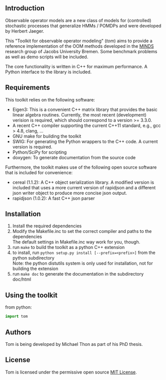Introduction
------------

Observable operator models are a new class of models for (controlled) stochastic processes that generalize HMMs / POMDPs and were developed by Herbert Jaeger.

This "Toolkit for observable operator modeling" (*tom*) aims to provide a reference implementation of the OOM methods developed in the [MINDS](minds.jacobs-university.de) research group of Jacobs University Bremen. Some benchmark problems as well as demo scripts will be included.

The core functionality is written in C++ for maximum performance. A Python interface to the library is included.

Requirements
------------

This toolkit relies on the following software:

- Eigen3: This is a convenient C++ matrix library that provides the basic
    linear algebra routines. Currently, the most recent (development) verision is required, which
    should correspond to a version >= 3.3.0.
- A recent C++ compiler supporting the current C++11 standard, e.g., gcc > 4.8, clang, ...
- GNU make for building the toolkit
- SWIG: For generating the Python wrappers to the C++ code. A current version is required.
- Python/SciPy for scripting
- doxygen: To generate documentation from the source code

Furthermore, the toolkit makes use of the following open source software that is included for convenience:

- cereal (1.1.2): A C++ object serialization library. A modified version is included that uses a more current version
    of rapidjson and a different json writer object to produce more concise json output.
- rapidjson (1.0.2): A fast C++ json parser

Installation
------------

1. Install the required dependencies
2. Modify the Makefile.inc to set the correct compiler and paths to the dependencies  
   The default settings in Makefile.inc way work for you, though.
3. run `make` to build the toolkit as a python C++ extension
4. to install, run `python setup.py install [--prefix=<prefix>]` from the python subdirectory  
   Note: the python distutils system is only used for installation, not for building the extension
5. run `make doc` to generate the documentation in the subdirectory doc/html

Using the toolkit
-----------------

from python:
```python
import tom
```

Authors
-------

Tom is being developed by Michael Thon as part of his PhD thesis.

License
-------

Tom is licensed under the permissive open source [MIT License](http://opensource.org/licenses/MIT).
